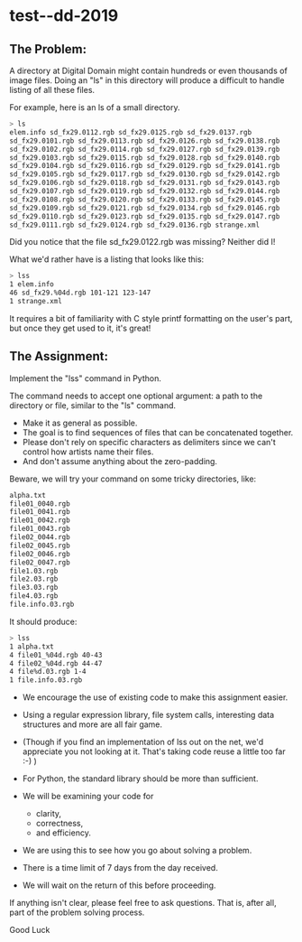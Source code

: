 # test--dd-2019

## The Problem:

A directory at Digital Domain might contain hundreds or even thousands of image files. Doing an &quot;ls&quot; in this directory will produce a difficult to handle listing of all these files.

For example, here is an ls of a small directory.

```bash
> ls
elem.info sd_fx29.0112.rgb sd_fx29.0125.rgb sd_fx29.0137.rgb
sd_fx29.0101.rgb sd_fx29.0113.rgb sd_fx29.0126.rgb sd_fx29.0138.rgb
sd_fx29.0102.rgb sd_fx29.0114.rgb sd_fx29.0127.rgb sd_fx29.0139.rgb
sd_fx29.0103.rgb sd_fx29.0115.rgb sd_fx29.0128.rgb sd_fx29.0140.rgb
sd_fx29.0104.rgb sd_fx29.0116.rgb sd_fx29.0129.rgb sd_fx29.0141.rgb
sd_fx29.0105.rgb sd_fx29.0117.rgb sd_fx29.0130.rgb sd_fx29.0142.rgb
sd_fx29.0106.rgb sd_fx29.0118.rgb sd_fx29.0131.rgb sd_fx29.0143.rgb
sd_fx29.0107.rgb sd_fx29.0119.rgb sd_fx29.0132.rgb sd_fx29.0144.rgb
sd_fx29.0108.rgb sd_fx29.0120.rgb sd_fx29.0133.rgb sd_fx29.0145.rgb
sd_fx29.0109.rgb sd_fx29.0121.rgb sd_fx29.0134.rgb sd_fx29.0146.rgb
sd_fx29.0110.rgb sd_fx29.0123.rgb sd_fx29.0135.rgb sd_fx29.0147.rgb
sd_fx29.0111.rgb sd_fx29.0124.rgb sd_fx29.0136.rgb strange.xml
```

Did you notice that the file sd_fx29.0122.rgb was missing? Neither did I!

What we&#39;d rather have is a listing that looks like this:
```bash
> lss
1 elem.info
46 sd_fx29.%04d.rgb 101-121 123-147
1 strange.xml
```
It requires a bit of familiarity with C style printf formatting on the user&#39;s part, 
but once they get used to it, it&#39;s great!


## The Assignment:

Implement the &quot;lss&quot; command in Python.

The command needs to accept one optional argument: a path to the directory or file, similar to the &quot;ls&quot; command.

- Make it as general as possible. 
- The goal is to find sequences of files that can be concatenated together. 
- Please don&#39;t rely on specific characters as delimiters since we can&#39;t control how artists name their files.
- And don&#39;t assume anything about the zero-padding.

Beware, we will try your command on some tricky directories, like:
```bash
alpha.txt
file01_0040.rgb
file01_0041.rgb
file01_0042.rgb
file01_0043.rgb
file02_0044.rgb
file02_0045.rgb
file02_0046.rgb
file02_0047.rgb
file1.03.rgb
file2.03.rgb
file3.03.rgb
file4.03.rgb
file.info.03.rgb
```

It should produce:
```bash
> lss
1 alpha.txt
4 file01_%04d.rgb 40-43
4 file02_%04d.rgb 44-47
4 file%d.03.rgb 1-4
1 file.info.03.rgb
```

- We encourage the use of existing code to make this assignment easier.
- Using a regular expression library, file system calls, interesting data structures and more are all fair game. 
- (Though if you find an implementation of lss out on the net, we&#39;d appreciate you not looking at it. That&#39;s taking code reuse a little too far :-) ) 
- For Python, the standard library should be more than sufficient.

- We will be examining your code for 
  - clarity, 
  - correctness,
  - and efficiency. 
- We are using this to see how you go about solving a problem. 
- There is a time limit of 7 days from the day received. 
- We will wait on the return of this before proceeding.

If anything isn&#39;t clear, please feel free to ask questions. 
That is, after all, part of the problem solving process.

Good Luck
